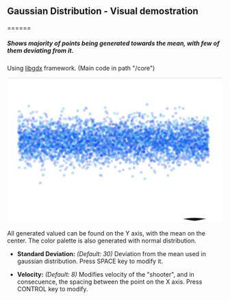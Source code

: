 ## Gaussian Distribution - Visual demostration
======
##### Shows majority of points being generated towards the mean, with few of them deviating from it.

Using [libgdx](http://libgdx.badlogicgames.com/) framework.
(Main code in path "/core")

![alt tag](android/assets/screenshot1.png "Standard deviation")

All generated valued can be found on the Y axis, with the mean on the center. The color palette is also generated with normal distribution.


- **Standard Deviation:** _(Default: 30)_  Deviation from the mean used in gaussian distribution. Press SPACE key to modify it.

- **Velocity:** _(Default: 8)_ Modifies velocity of the "shooter", and in consecuence, the spacing between the point on the X axis. Press CONTROL key to modify.






